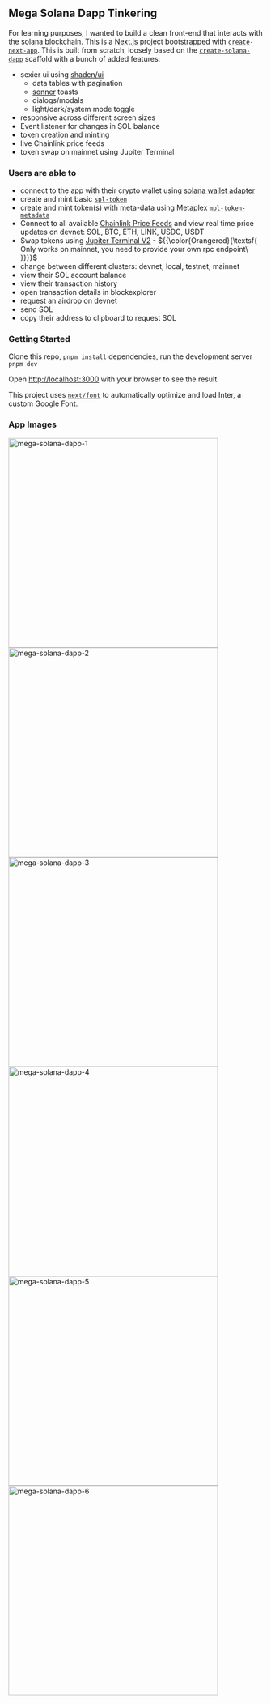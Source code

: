 ## Mega Solana Dapp Tinkering

For learning purposes, I wanted to build a clean front-end that interacts with the solana blockchain. 
This is a [Next.js](https://nextjs.org/) project bootstrapped with [`create-next-app`](https://github.com/vercel/next.js/tree/canary/packages/create-next-app).
This is built from scratch, loosely based on the [`create-solana-dapp`](https://github.com/solana-developers/create-solana-dapp) scaffold with a bunch of added features: 
- sexier ui using [shadcn/ui](https://ui.shadcn.com)
   - data tables with pagination
   - [sonner](https://sonner.emilkowal.ski) toasts
   - dialogs/modals
   - light/dark/system mode toggle
- responsive across different screen sizes
- Event listener for changes in SOL balance
- token creation and minting
- live Chainlink price feeds
- token swap on mainnet using Jupiter Terminal

### Users are able to
- connect to the app with their crypto wallet using [solana wallet adapter](https://github.com/anza-xyz/wallet-adapter)
- create and mint basic [`spl-token`](https://spl.solana.com/token)
- create and mint token(s) with meta-data using Metaplex [`mpl-token-metadata`](https://github.com/metaplex-foundation/mpl-token-metadata)
- Connect to all available [Chainlink Price Feeds](https://docs.chain.link/data-feeds/solana/using-data-feeds-off-chain) and view real time price updates on devnet: SOL, BTC, ETH, LINK, USDC, USDT
- Swap tokens using [Jupiter Terminal V2](https://terminal.jup.ag) - ${{\color{Orangered}{\textsf{  Only works on mainnet, you need to provide your own rpc endpoint\ \}}}}\$
- change between different clusters: devnet, local, testnet, mainnet
- view their SOL account balance
- view their transaction history
- open transaction details in blockexplorer
- request an airdrop on devnet
- send SOL
- copy their address to clipboard to request SOL



### Getting Started

Clone this repo, `pnpm install` dependencies, run the development server `pnpm dev`

Open [http://localhost:3000](http://localhost:3000) with your browser to see the result.

This project uses [`next/font`](https://nextjs.org/docs/basic-features/font-optimization) to automatically optimize and load Inter, a custom Google Font.

### App Images

<img width="414" alt="mega-solana-dapp-1" src="https://github.com/SkyHustle/mega-solana-dapp/assets/9903275/0f885b11-ed54-4d65-9061-10b1843b734b"><img width="414" alt="mega-solana-dapp-2" src="https://github.com/SkyHustle/mega-solana-dapp/assets/9903275/a5d680e8-9799-484b-837b-28885ccd8b8b"><img width="414" alt="mega-solana-dapp-3" src="https://github.com/SkyHustle/mega-solana-dapp/assets/9903275/ebcbbc65-3531-4bf1-b9a8-20f9ebd1206e"><img width="414" alt="mega-solana-dapp-4" src="https://github.com/SkyHustle/mega-solana-dapp/assets/9903275/41817a1b-ae71-4fa5-a3d7-225f379d24f8"><img width="414" alt="mega-solana-dapp-5" src="https://github.com/SkyHustle/mega-solana-dapp/assets/9903275/98ffba01-beb3-4e4d-b80c-cf5f04529ba4"><img width="414" alt="mega-solana-dapp-6" src="https://github.com/SkyHustle/mega-solana-dapp/assets/9903275/d973d83c-cfec-4b49-ba6c-0b59749a3b5b">


